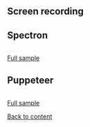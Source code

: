 ## Screen recording
## Spectron
```javascript
```
[Full sample](../../../../sample/spectron/ScreenRecording.test.s)

## Puppeteer

```javascript
```
[Full sample](../../../../sample/puppeteer/ScreenRecording.test.s)


[Back to content](../Comparison.md)
